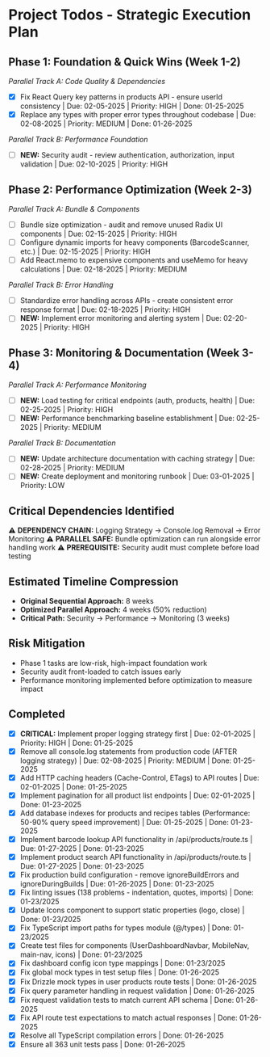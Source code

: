 # Project Todos - Strategic Execution Plan

## Phase 1: Foundation & Quick Wins (Week 1-2)

_Parallel Track A: Code Quality & Dependencies_

- [x] Fix React Query key patterns in products API - ensure userId consistency | Due: 02-05-2025 | Priority: HIGH | Done: 01-25-2025
- [x] Replace any types with proper error types throughout codebase | Due: 02-08-2025 | Priority: MEDIUM | Done: 01-26-2025

_Parallel Track B: Performance Foundation_

- [ ] **NEW:** Security audit - review authentication, authorization, input validation | Due: 02-10-2025 | Priority: HIGH

## Phase 2: Performance Optimization (Week 2-3)

_Parallel Track A: Bundle & Components_

- [ ] Bundle size optimization - audit and remove unused Radix UI components | Due: 02-15-2025 | Priority: HIGH
- [ ] Configure dynamic imports for heavy components (BarcodeScanner, etc.) | Due: 02-15-2025 | Priority: HIGH
- [ ] Add React.memo to expensive components and useMemo for heavy calculations | Due: 02-18-2025 | Priority: MEDIUM

_Parallel Track B: Error Handling_

- [ ] Standardize error handling across APIs - create consistent error response format | Due: 02-18-2025 | Priority: HIGH
- [ ] **NEW:** Implement error monitoring and alerting system | Due: 02-20-2025 | Priority: HIGH

## Phase 3: Monitoring & Documentation (Week 3-4)

_Parallel Track A: Performance Monitoring_

- [ ] **NEW:** Load testing for critical endpoints (auth, products, health) | Due: 02-25-2025 | Priority: HIGH
- [ ] **NEW:** Performance benchmarking baseline establishment | Due: 02-25-2025 | Priority: MEDIUM

_Parallel Track B: Documentation_

- [ ] **NEW:** Update architecture documentation with caching strategy | Due: 02-28-2025 | Priority: MEDIUM
- [ ] **NEW:** Create deployment and monitoring runbook | Due: 03-01-2025 | Priority: LOW

## Critical Dependencies Identified

⚠️ **DEPENDENCY CHAIN:** Logging Strategy → Console.log Removal → Error Monitoring
⚠️ **PARALLEL SAFE:** Bundle optimization can run alongside error handling work
⚠️ **PREREQUISITE:** Security audit must complete before load testing

## Estimated Timeline Compression

- **Original Sequential Approach:** 8 weeks
- **Optimized Parallel Approach:** 4 weeks (50% reduction)
- **Critical Path:** Security → Performance → Monitoring (3 weeks)

## Risk Mitigation

- Phase 1 tasks are low-risk, high-impact foundation work
- Security audit front-loaded to catch issues early
- Performance monitoring implemented before optimization to measure impact

## Completed

- [x] **CRITICAL:** Implement proper logging strategy first | Due: 02-01-2025 | Priority: HIGH | Done: 01-25-2025
- [x] Remove all console.log statements from production code (AFTER logging strategy) | Due: 02-08-2025 | Priority: MEDIUM | Done: 01-25-2025
- [x] Add HTTP caching headers (Cache-Control, ETags) to API routes | Due: 02-01-2025 | Done: 01-25-2025
- [x] Implement pagination for all product list endpoints | Due: 02-01-2025 | Done: 01-23-2025
- [x] Add database indexes for products and recipes tables (Performance: 50-90% query speed improvement) | Due: 01-25-2025 | Done: 01-23-2025
- [x] Implement barcode lookup API functionality in /api/products/route.ts | Due: 01-27-2025 | Done: 01-23-2025
- [x] Implement product search API functionality in /api/products/route.ts | Due: 01-27-2025 | Done: 01-23-2025
- [x] Fix production build configuration - remove ignoreBuildErrors and ignoreDuringBuilds | Due: 01-26-2025 | Done: 01-23-2025
- [x] Fix linting issues (138 problems - indentation, quotes, imports) | Done: 01-23/2025
- [x] Update Icons component to support static properties (logo, close) | Done: 01-23/2025
- [x] Fix TypeScript import paths for types module (@/types) | Done: 01-23/2025
- [x] Create test files for components (UserDashboardNavbar, MobileNav, main-nav, icons) | Done: 01-23/2025
- [x] Fix dashboard config icon type mappings | Done: 01-23/2025
- [x] Fix global mock types in test setup files | Done: 01-26-2025
- [x] Fix Drizzle mock types in user products route tests | Done: 01-26-2025
- [x] Fix query parameter handling in request validation | Done: 01-26-2025
- [x] Fix request validation tests to match current API schema | Done: 01-26-2025
- [x] Fix API route test expectations to match actual responses | Done: 01-26-2025
- [x] Resolve all TypeScript compilation errors | Done: 01-26-2025
- [x] Ensure all 363 unit tests pass | Done: 01-26-2025
